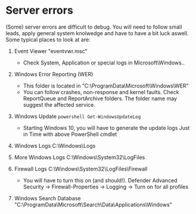 # Server errors
(Some) server errors are difficult to debug. You will need to follow small leads, apply general system knolwedge and have to have a bit luck aswell.
Some typical places to look at are:
1. Event Viewer "eventvwr.msc"
  
    * Check System, Application or special logs in Microsoft\Windows\..
  
2. Windows Error Reporting (WER)
  
    * This folder is located in "C:\ProgramData\Microsoft\Windows\WER"
    * You can follow crashes, non-response and kernel faults. Check ReportQueue and ReportArchive folders. The folder name may suggest the affected service.
  
3. Windows Update ```powershell Get-WindowsUpdateLog```
  
    * Starting Windows 10, you will have to generate the update logs Just in Time with above PowerShell cmdlet
  
4. Windows Logs C:\Windows\Logs
5. More Windows Logs C:\Windows\System32\LogFiles
6. Firewall Logs C:\Windows\System32\LogFiles\Firewall
  
    * You will have to turn this on (and should!). Defender Advanced Security -> Firewall-Properties -> Logging -> Turn on for all profiles
  
7. Windows Search Database "C:\ProgramData\Microsoft\Search\Data\Applications\Windows"
